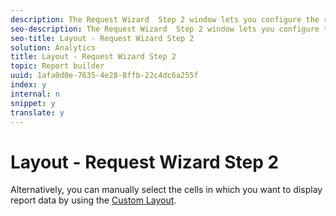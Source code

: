 ```yaml
---
description: The Request Wizard  Step 2 window lets you configure the report layout, header formatting, and dimension filtering for output. You can use a Pivot Layout to configure the request, which is similar how you create an Excel pivot table.
seo-description: The Request Wizard  Step 2 window lets you configure the report layout, header formatting, and dimension filtering for output. You can use a Pivot Layout to configure the request, which is similar how you create an Excel pivot table.
seo-title: Layout - Request Wizard Step 2
solution: Analytics
title: Layout - Request Wizard Step 2
topic: Report builder
uuid: 1afa0d0e-7635-4e28-8ffb-22c4dc6a255f
index: y
internal: n
snippet: y
translate: y
---
```


# Layout - Request Wizard Step 2

Alternatively, you can manually select the cells in which you want to display report data by using the [ Custom Layout](../report_builder_bucket/layout/configure_the_custom_layout.md#concept_F711B12D6BE74F4880E5F596C2848183). 

